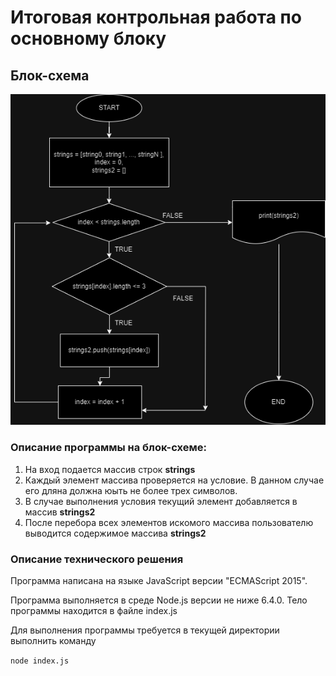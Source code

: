 # Итоговая контрольная работа по основному блоку

## Блок-схема

![](/scheme.png)

### Описание программы на блок-схеме:
1. На вход подается массив строк **strings**
2. Каждый элемент массива проверяется на условие. В данном случае его дляна должна юыть не более трех символов.
3. В случае выполнения условия текущий элемент добавляется в массив **strings2**
4. После перебора всех элементов искомого массива пользователю выводится содержимое массива **strings2**

### Описание технического решения
Программа написана на языке JavaScript версии "ECMAScript 2015".

Программа выполняется в среде Node.js версии не ниже 6.4.0. Тело программы находится в файле index.js

Для выполнения программы требуется в текущей директории выполнить команду

`node index.js`

